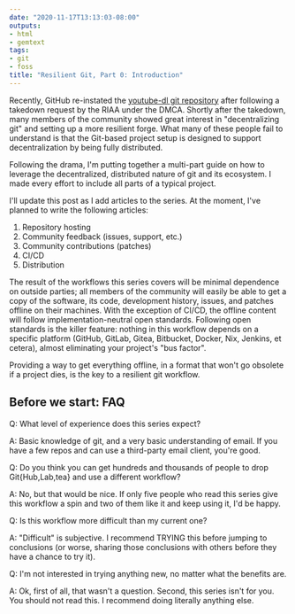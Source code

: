 ```yaml
---
date: "2020-11-17T13:13:03-08:00"
outputs:
- html
- gemtext
tags:
- git
- foss
title: "Resilient Git, Part 0: Introduction"
---
```


Recently, GitHub re-instated the [youtube-dl git
repository](https://github.com/ytdl-org/youtube-dl) after following a takedown
request by the RIAA under the DMCA. Shortly after the takedown, many members of the
community showed great interest in "decentralizing git" and setting up a more
resilient forge. What many of these people fail to understand is that the Git-based
project setup is designed to support decentralization by being fully distributed.

Following the drama, I'm putting together a multi-part guide on how to leverage the
decentralized, distributed nature of git and its ecosystem. I made every effort to
include all parts of a typical project.

I'll update this post as I add articles to the series. At the moment, I've planned to
write the following articles:

1.  Repository hosting
2.  Community feedback (issues, support, etc.)
3.  Community contributions (patches)
4.  CI/CD
5.  Distribution

The result of the workflows this series covers will be minimal dependence on outside
parties; all members of the community will easily be able to get a copy of the
software, its code, development history, issues, and patches offline on their
machines. With the exception of CI/CD, the offline content will follow
implementation-neutral open standards. Following open standards is the killer
feature: nothing in this workflow depends on a specific platform (GitHub, GitLab,
Gitea, Bitbucket, Docker, Nix, Jenkins, et cetera), almost eliminating your project's
"bus factor".

Providing a way to get everything offline, in a format that won't go obsolete if a
project dies, is the key to a resilient git workflow.

## Before we start: FAQ

Q: What level of experience does this series expect?

A: Basic knowledge of git, and a very basic understanding of email. If you have a few
repos and can use a third-party email client, you're good.

Q: Do you think you can get hundreds and thousands of people to drop Git{Hub,Lab,tea}
and use a different workflow?

A: No, but that would be nice. If only five people who read this series give this
workflow a spin and two of them like it and keep using it, I'd be happy.

Q: Is this workflow more difficult than my current one?

A: "Difficult" is subjective. I recommend TRYING this before jumping to conclusions
(or worse, sharing those conclusions with others before they have a chance to try
it).

Q: I'm not interested in trying anything new, no matter what the benefits are.

A: Ok, first of all, that wasn't a question. Second, this series isn't for you. You
should not read this. I recommend doing literally anything else.
